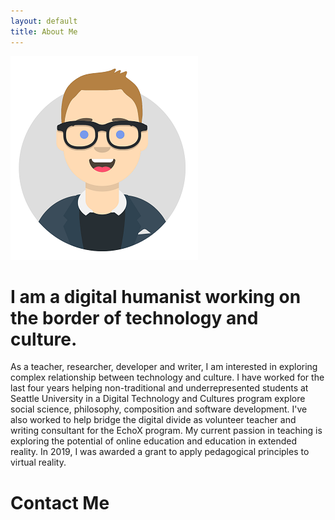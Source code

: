```yaml
---
layout: default 
title: About Me
---
```


![Profile Icon](/img/avatar.png)

# I am a digital humanist working on the border of technology and culture.

As a teacher, researcher, developer and writer, I am interested in exploring complex relationship between technology and culture. I have worked for the last four years helping non-traditional and underrepresented students at Seattle University in a Digital Technology and Cultures program explore social science, philosophy, composition and software development. I've also worked to help bridge the digital divide as volunteer teacher and writing consultant for the EchoX program. My current passion in teaching is exploring the potential of online education and education in extended reality. In 2019, I was awarded a grant to apply pedagogical principles to virtual reality.

# Contact Me
[<i class="fab fa-linkedin"></i>](https://www.linkedin.com/in/dlondonmedina/)
